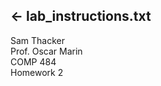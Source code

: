 











## ← lab_instructions.txt

Sam Thacker<br>
Prof. Oscar Marin<br>
COMP 484<br>
Homework 2